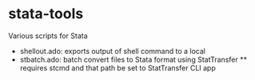 stata-tools
===========

Various scripts for Stata

* shellout.ado: exports output of shell command to a local
* stbatch.ado: batch convert files to Stata format using StatTransfer
** requires stcmd and that path be set to StatTransfer CLI app
